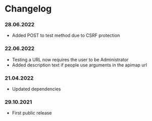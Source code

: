 Changelog
===

### 28.06.2022
- Added POST to test method due to CSRF protection

### 22.06.2022
- Testing a URL now requires the user to be Administrator
- Added description text if people use arguments in the apimap url

### 21.04.2022
- Updated dependencies

### 29.10.2021
- First public release

